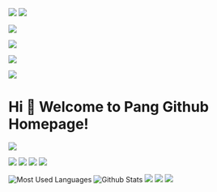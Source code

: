 <p>
<img src="https://img.shields.io/static/v1?label=Program&message=Python&color=blue"/>
<a href="https://blog.csdn.net/weixin_46322591?spm=1000.2115.3001.5343"><img src="https://img.shields.io/static/v1?label=Blog&message=CSDN&color=red"/></a>
</p>

![](https://github-readme-stats.vercel.app/api?username=zhongyuanpang&show_icons=true&theme=dark&count_private=true)

![](https://github-readme-stats.vercel.app/api/top-langs/?username=zhongyuanpang&theme=dark&layout=compact)

<img src="https://visitor-badge.glitch.me/badge?page_id=https://github.com/zhongyuanpang)https://github.com/zhongyuanpang&right_color=red" />

![](https://activity-graph.herokuapp.com/graph?username=zhongyuanpang&theme=github)



# Hi 🎉 Welcome to Pang Github Homepage!

<img src="https://readme-typing-svg.herokuapp.com/?lines=Welcome,%20visitor!;Hello%20Github%20World!&font=Roboto" />

<p>
<img src="https://img.shields.io/static/v1?label=Program&message=Python&color=blue"/>
<a href="https://blog.csdn.net/wangzirui32"><img src="https://img.shields.io/static/v1?label=Blog&message=CSDN&color=red"/></a>
<a href="https://space.bilibili.com/1513364019"><img src="https://img.shields.io/static/v1?label=Video&message=Bilibili&color=cyan"/></a>
<img src="https://visitor-badge.glitch.me/badge?page_id=https://github.com/wangzirui32&right_color=red" />
</p>

![Most Used Languages](https://github-readme-stats.vercel.app/api/top-langs/?username=zhongyuanpang&theme=dark&layout=compact)
![Github Stats](https://github-readme-stats.vercel.app/api?username=zhongyuanpang&show_icons=true&theme=dark&count_private=true)
![](https://stats.justsong.cn/api/csdn?id=zhongyuanpang&theme=dark)
![](https://stats.justsong.cn/api/bilibili/?id=1513364019&theme=dark)
![](https://activity-graph.herokuapp.com/graph?username=zhongyuanpang&theme=github)
